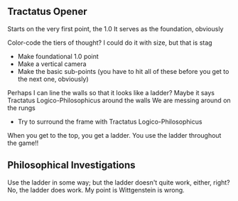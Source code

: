 ## Tractatus Opener
Starts on the very first point, the 1.0
It serves as the foundation, obviously

Color-code the tiers of thought? I could do it with size, but that is stag

- Make foundational 1.0 point
- Make a vertical camera
- Make the basic sub-points (you have to hit all of these before you get to the next one, obviously)

Perhaps I can line the walls so that it looks like a ladder? Maybe it says Tractatus Logico-Philosophicus around the walls
We are messing around on the rungs

- Try to surround the frame with Tractatus Logico-Philosophicus

When you get to the top, you get a ladder. You use the ladder throughout the game!!

## Philosophical Investigations
Use the ladder in some way; but the ladder doesn't quite work, either, right? 
No, the ladder does work. My point is Wittgenstein is wrong.